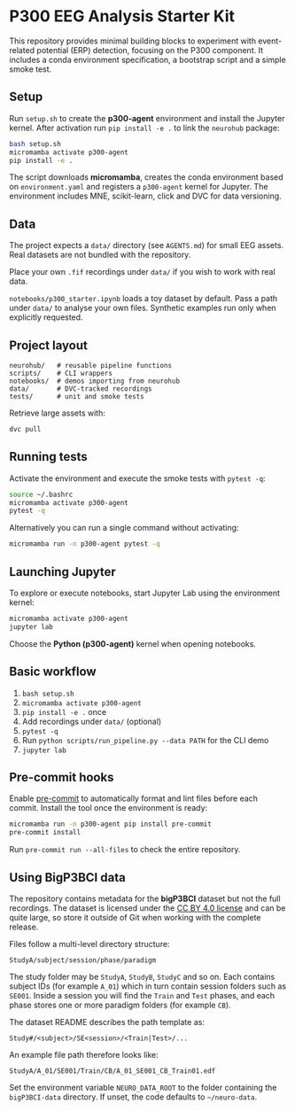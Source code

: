 # P300 EEG Analysis Starter Kit

This repository provides minimal building blocks to experiment with event-related potential (ERP) detection, focusing on the P300 component. It includes a conda environment specification, a bootstrap script and a simple smoke test.

## Setup

Run `setup.sh` to create the **p300-agent** environment and install the Jupyter kernel.
After activation run `pip install -e .` to link the `neurohub` package:

```bash
bash setup.sh
micromamba activate p300-agent
pip install -e .
```

The script downloads **micromamba**, creates the conda environment based on `environment.yaml` and registers a `p300-agent` kernel for Jupyter.
The environment includes MNE, scikit-learn, click and DVC for data versioning.

## Data

The project expects a `data/` directory (see `AGENTS.md`) for small EEG assets.
Real datasets are not bundled with the repository.

Place your own `.fif` recordings under `data/` if you wish to work with real data.

`notebooks/p300_starter.ipynb` loads a toy dataset by default. Pass a path under
`data/` to analyse your own files. Synthetic examples run only when explicitly
requested.

## Project layout

```
neurohub/   # reusable pipeline functions
scripts/    # CLI wrappers
notebooks/  # demos importing from neurohub
data/       # DVC-tracked recordings
tests/      # unit and smoke tests
```

Retrieve large assets with:

```bash
dvc pull
```

## Running tests

Activate the environment and execute the smoke tests with `pytest -q`:

```bash
source ~/.bashrc
micromamba activate p300-agent
pytest -q
```

Alternatively you can run a single command without activating:

```bash
micromamba run -n p300-agent pytest -q
```

## Launching Jupyter

To explore or execute notebooks, start Jupyter Lab using the environment kernel:

```bash
micromamba activate p300-agent
jupyter lab
```

Choose the **Python (p300-agent)** kernel when opening notebooks.

## Basic workflow

1. `bash setup.sh`
2. `micromamba activate p300-agent`
3. `pip install -e .` once
4. Add recordings under `data/` (optional)
5. `pytest -q`
6. Run `python scripts/run_pipeline.py --data PATH` for the CLI demo
7. `jupyter lab`

## Pre-commit hooks

Enable [pre-commit](https://pre-commit.com/) to automatically format and lint
files before each commit. Install the tool once the environment is ready:

```bash
micromamba run -n p300-agent pip install pre-commit
pre-commit install
```

Run `pre-commit run --all-files` to check the entire repository.

## Using BigP3BCI data

The repository contains metadata for the **bigP3BCI** dataset but not the full
recordings. The dataset is licensed under the [CC BY 4.0 license](data/bigp3bci-an-open-diverse-and-machine-learning-ready-p300-based-brain-computer-interface-dataset-1.0.0/LICENSE.txt) and can be quite large,
so store it outside of Git when working with the complete release.

Files follow a multi-level directory structure:

```
StudyA/subject/session/phase/paradigm
```

The study folder may be `StudyA`, `StudyB`, `StudyC` and so on. Each contains
subject IDs (for example `A_01`) which in turn contain session folders such as
`SE001`. Inside a session you will find the `Train` and `Test` phases, and each
phase stores one or more paradigm folders (for example `CB`).

The dataset README describes the path template as:

```
Study#/<subject>/SE<session>/<Train|Test>/...
```

An example file path therefore looks like:

```
StudyA/A_01/SE001/Train/CB/A_01_SE001_CB_Train01.edf
```

Set the environment variable `NEURO_DATA_ROOT` to the folder containing the
`bigP3BCI-data` directory. If unset, the code defaults to `~/neuro-data`.
